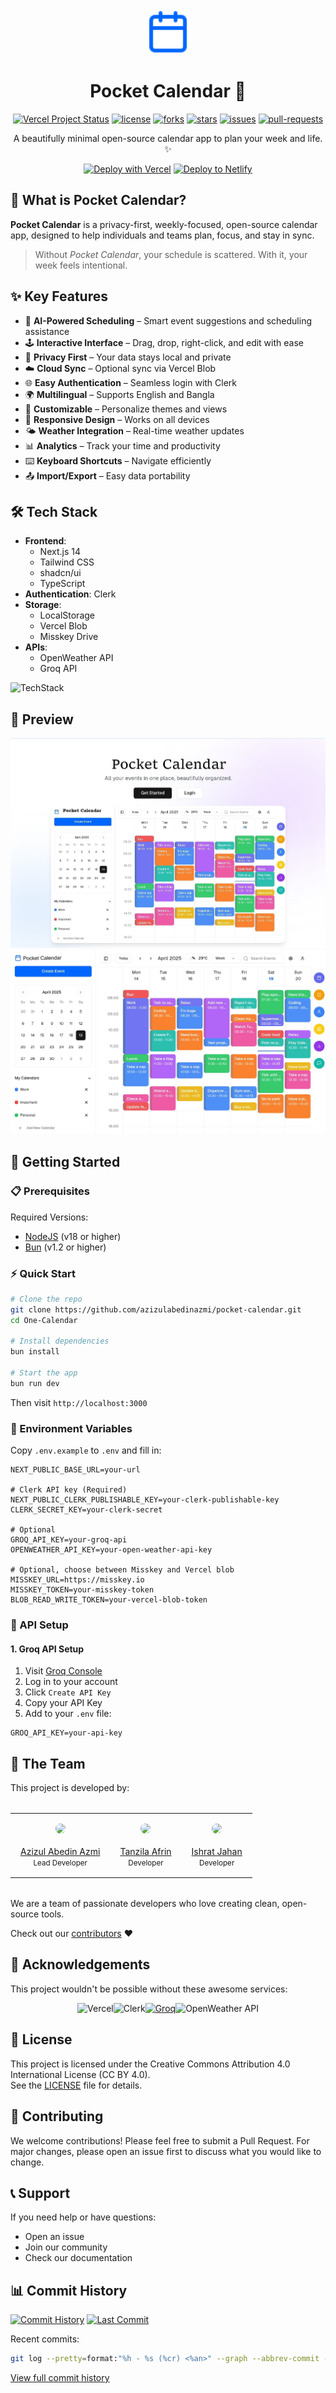 <div align="center">
  <img src="public/icon.svg" width="72">
  
# Pocket Calendar 📅

<p>

<a href="https://vercel.com/tech-art/one-calendar" target="_blank"><img src="https://vercelbadge.vercel.app/api/azizulabedinazmi/pocket-calendar?style=flat-square" alt="Vercel Project Status"></a>
<a href="https://github.com/azizulabedinazmi/pocket-calendar/blob/master/LICENSE" target="blank"><img src="https://img.shields.io/github/license/azizulabedinazmi/pocket-calendar?style=flat-square" alt="license"></a>
<a href="https://github.com/azizulabedinazmi/pocket-calendar/fork" target="blank"><img src="https://img.shields.io/github/forks/azizulabedinazmi/pocket-calendar?style=flat-square" alt="forks"></a>
<a href="https://github.com/azizulabedinazmi/pocket-calendar/stargazers" target="blank"><img src="https://img.shields.io/github/stars/azizulabedinazmi/pocket-calendar?style=flat-square" alt="stars"></a>
<a href="https://github.com/azizulabedinazmi/pocket-calendar/issues" target="blank"><img src="https://img.shields.io/github/issues/azizulabedinazmi/pocket-calendar?style=flat-square" alt="issues"></a>
<a href="https://github.com/azizulabedinazmi/pocket-calendar/pulls" target="blank"><img src="https://img.shields.io/github/issues-pr/azizulabedinazmi/pocket-calendar?style=flat-square" alt="pull-requests"></a>

</p>

A beautifully minimal open-source calendar app to plan your week and life. ✨

<a href="https://vercel.com/new/clone?repository-url=https://github.com/azizulabedinazmi/pocket-calendar&env=NEXT_PUBLIC_BASE_URL,NEXT_PUBLIC_CLERK_PUBLISHABLE_KEY,CLERK_SECRET_KEY,OPENWEATHER_API_KEY,BLOB_READ_WRITE_TOKEN&project-name=one-calendar&repo-name=one-calendar" style="display: inline-block;"><img src="https://vercel.com/button" alt="Deploy with Vercel" style="height: 32px;"></a>
<a href="https://app.netlify.com/start/deploy?repository=https://github.com/azizulabedinazmi/pocket-calendar" style="display: inline-block;"><img src="https://www.netlify.com/img/deploy/button.svg" alt="Deploy to Netlify" style="height: 32px;"></a>

</div>

## 🌟 What is Pocket Calendar?

**Pocket Calendar** is a privacy-first, weekly-focused, open-source calendar app, designed to help individuals and teams plan, focus, and stay in sync.

> Without *Pocket Calendar*, your schedule is scattered. With it, your week feels intentional.

## ✨ Key Features

- 🧠 **AI-Powered Scheduling** – Smart event suggestions and scheduling assistance
- 🕹 **Interactive Interface** – Drag, drop, right-click, and edit with ease
- 🔐 **Privacy First** – Your data stays local and private
- ☁️ **Cloud Sync** – Optional sync via Vercel Blob
- 🌐 **Easy Authentication** – Seamless login with Clerk
- 🌍 **Multilingual** – Supports English and Bangla
- 🧱 **Customizable** – Personalize themes and views
- 📱 **Responsive Design** – Works on all devices
- 🌤 **Weather Integration** – Real-time weather updates
- 📊 **Analytics** – Track your time and productivity
- ⌨️ **Keyboard Shortcuts** – Navigate efficiently
- 📤 **Import/Export** – Easy data portability

## 🛠 Tech Stack

- **Frontend**: 
  - Next.js 14
  - Tailwind CSS
  - shadcn/ui
  - TypeScript
- **Authentication**: Clerk
- **Storage**: 
  - LocalStorage
  - Vercel Blob
  - Misskey Drive
- **APIs**:
  - OpenWeather API
  - Groq API

![TechStack](https://skills-icons.vercel.app/api/icons?i=nextjs,ts,tailwindcss,shadcnui,clerk,groq,vercel,openweather,bun)

## 📸 Preview

![Home](public/Home.jpg)
![App](/public/Banner.jpg)

## 🚀 Getting Started

### 📋 Prerequisites

Required Versions:
- [NodeJS](https://nodejs.org) (v18 or higher)
- [Bun](https://bun.sh) (v1.2 or higher)

### ⚡ Quick Start

```bash
# Clone the repo
git clone https://github.com/azizulabedinazmi/pocket-calendar.git
cd One-Calendar

# Install dependencies
bun install

# Start the app
bun run dev
```

Then visit `http://localhost:3000`

### 🔑 Environment Variables

Copy `.env.example` to `.env` and fill in:

```env
NEXT_PUBLIC_BASE_URL=your-url

# Clerk API key (Required)
NEXT_PUBLIC_CLERK_PUBLISHABLE_KEY=your-clerk-publishable-key
CLERK_SECRET_KEY=your-clerk-secret

# Optional
GROQ_API_KEY=your-groq-api
OPENWEATHER_API_KEY=your-open-weather-api-key

# Optional, choose between Misskey and Vercel blob
MISSKEY_URL=https://misskey.io
MISSKEY_TOKEN=your-misskey-token
BLOB_READ_WRITE_TOKEN=your-vercel-blob-token
```

### 🔧 API Setup

#### 1. Groq API Setup

1. Visit [Groq Console](https://console.groq.com)
2. Log in to your account
3. Click `Create API Key`
4. Copy your API Key
5. Add to your `.env` file:
```env
GROQ_API_KEY=your-api-key
```

## 👥 The Team

This project is developed by:

<table style="width: 100%; border-collapse: collapse; margin: 2rem 0;">
  <tr style="text-align: center;">
    <td style="padding: 1rem;">
      <img src="https://github.com/azizulabedinazmi.png" width="100" style="border-radius: 50%;">
      <br><br>
      <a href="https://github.com/azizulabedinazmi">Azizul Abedin Azmi</a>
      <br>
      <small>Lead Developer</small>
    </td>
    <td style="padding: 1rem;">
      <img src="https://github.com/Tanzila-Afrin.png" width="100" style="border-radius: 50%;">
      <br><br>
      <a href="https://github.com/Tanzila-Afrin">Tanzila Afrin</a>
      <br>
      <small>Developer</small>
    </td>
    <td style="padding: 1rem;">
      <img src="https://github.com/isratjahan829.png" width="100" style="border-radius: 50%;">
      <br><br>
      <a href="https://github.com/isratjahan829">Ishrat Jahan</a>
      <br>
      <small>Developer</small>
    </td>
  </tr>
</table>

We are a team of passionate developers who love creating clean, open-source tools.

Check out our [contributors](https://github.com/azizulabedinazmi/pocket-calendar/graphs/contributors) ❤️

## 🙏 Acknowledgements

This project wouldn't be possible without these awesome services:

<div style="display: flex; justify-content: center;">
  <a href="https://vercel.com" style="text-decoration: none;"><img src="https://github.com/user-attachments/assets/5107d47f-7ce9-425a-8e24-77c322205bd4" alt="Vercel" width="96"/></a>
  <a href="https://clerk.com" style="text-decoration: none;"><img src="https://github.com/user-attachments/assets/6f9fa5d7-e0c2-4c14-aef9-e39bd0465e23" alt="Clerk" width="96"/></a>
  <a href="https://groq.com" style="text-decoraion: none;"><img src="https://github.com/user-attachments/assets/650dc220-c0a7-4761-a7ce-2c24a7d75133" alt="Groq" width="96"></a>
  <a href="https://openweathermap.org" style="text-decoration: none;"><img src="https://github.com/user-attachments/assets/d07ed7a1-c374-45f5-90fd-17c3de2a9098" alt="OpenWeather API" width="96"/></a>
</div>

## 📄 License

This project is licensed under the Creative Commons Attribution 4.0 International License (CC BY 4.0).  
See the [LICENSE](./LICENSE) file for details.


## 🤝 Contributing

We welcome contributions! Please feel free to submit a Pull Request. For major changes, please open an issue first to discuss what you would like to change.

## 📞 Support

If you need help or have questions:
- Open an issue
- Join our community
- Check our documentation

## 📊 Commit History

[![Commit History](https://img.shields.io/github/commit-activity/m/azizulabedinazmi/pocket-calendar?style=for-the-badge)](https://github.com/azizulabedinazmi/pocket-calendar/graphs/commit-activity)
[![Last Commit](https://img.shields.io/github/last-commit/azizulabedinazmi/pocket-calendar?style=for-the-badge)](https://github.com/azizulabedinazmi/pocket-calendar/commits/main)

Recent commits:
```bash
git log --pretty=format:"%h - %s (%cr) <%an>" --graph --abbrev-commit -n 5
```

[View full commit history](https://github.com/azizulabedinazmi/pocket-calendar/commits/main)
